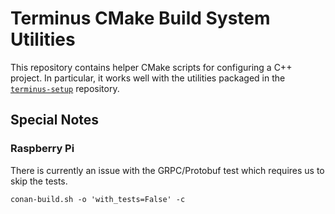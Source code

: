 Terminus CMake Build System Utilities
=====================================

This repository contains helper CMake scripts for configuring a C++ project.  In particular, it works
well with the utilities packaged in the [`terminus-setup`](https://github.com/Terminus-Geospatial/terminus-setup) repository.

Special Notes
-------------

### Raspberry Pi

There is currently an issue with the GRPC/Protobuf test which requires
us to skip the tests. 

    conan-build.sh -o 'with_tests=False' -c